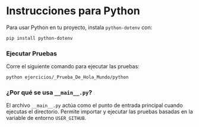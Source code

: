 # Instrucciones para Python

Para usar Python en tu proyecto, instala `python-dotenv` con:

```bash
pip install python-dotenv
```

### Ejecutar Pruebas

Corre el siguiente comando para ejecutar las pruebas:

```bash
python ejercicios/_Prueba_De_Hola_Mundo/python
```

### ¿Por qué se usa `__main__.py`?

El archivo `__main__.py` actúa como el punto de entrada principal cuando ejecutas el directorio. Permite importar y ejecutar las pruebas basadas en la variable de entorno `USER_GITHUB`.